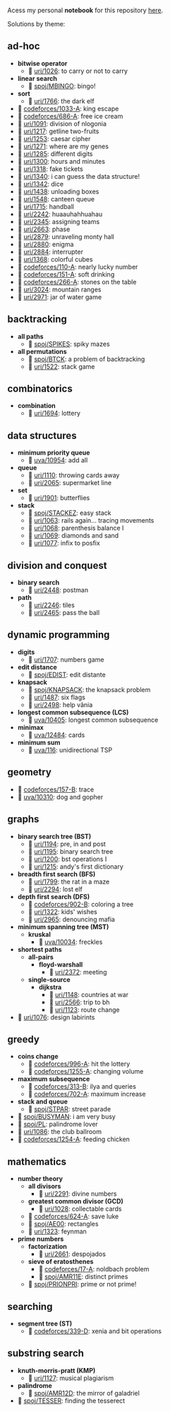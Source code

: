 Acess my personal **notebook** for this repository [here](https://www.notion.so/papaicpc/icpc-notebook-0355e05508e9470fb065801e277f0c6c).



Solutions by theme:
## ad-hoc
- **bitwise operator**
	- 📓 [uri/1026](https://github.com/brnpapa/judge-solutions/blob/master/uri/1026.cpp): to carry or not to carry
- **linear search**
	- 📓 [spoj/MBINGO](https://github.com/brnpapa/judge-solutions/blob/master/spoj/MBINGO.cpp): bingo!
- **sort**
	- 📓 [uri/1766](https://github.com/brnpapa/judge-solutions/blob/master/uri/1766.cpp): the dark elf
- 📓 [codeforces/1033-A](https://github.com/brnpapa/judge-solutions/blob/master/codeforces/1033-A.cpp): king escape
- 📓 [codeforces/686-A](https://github.com/brnpapa/judge-solutions/blob/master/codeforces/686-A.cpp): free ice cream
- 📓 [uri/1091](https://github.com/brnpapa/judge-solutions/blob/master/uri/1091.cpp): division of nlogonia
- 📓 [uri/1217](https://github.com/brnpapa/judge-solutions/blob/master/uri/1217.cpp): getline two-fruits
- 📓 [uri/1253](https://github.com/brnpapa/judge-solutions/blob/master/uri/1253.cpp): caesar cipher
- 📓 [uri/1271](https://github.com/brnpapa/judge-solutions/blob/master/uri/1271.cpp): where are my genes
- 📓 [uri/1285](https://github.com/brnpapa/judge-solutions/blob/master/uri/1285.cpp): different digits
- 📓 [uri/1300](https://github.com/brnpapa/judge-solutions/blob/master/uri/1300.cpp): hours and minutes
- 📓 [uri/1318](https://github.com/brnpapa/judge-solutions/blob/master/uri/1318.cpp): fake tickets
- 📓 [uri/1340](https://github.com/brnpapa/judge-solutions/blob/master/uri/1340.cpp): i can guess the data structure!
- 📓 [uri/1342](https://github.com/brnpapa/judge-solutions/blob/master/uri/1342.cpp): dice
- 📓 [uri/1438](https://github.com/brnpapa/judge-solutions/blob/master/uri/1438.cpp): unloading boxes
- 📓 [uri/1548](https://github.com/brnpapa/judge-solutions/blob/master/uri/1548.cpp): canteen queue
- 📓 [uri/1715](https://github.com/brnpapa/judge-solutions/blob/master/uri/1715.cpp): handball
- 📓 [uri/2242](https://github.com/brnpapa/judge-solutions/blob/master/uri/2242.cpp): huaauhahhuahau
- 📓 [uri/2345](https://github.com/brnpapa/judge-solutions/blob/master/uri/2345.cpp): assigning teams
- 📓 [uri/2663](https://github.com/brnpapa/judge-solutions/blob/master/uri/2663.cpp): phase
- 📓 [uri/2879](https://github.com/brnpapa/judge-solutions/blob/master/uri/2879.cpp): unraveling monty hall
- 📓 [uri/2880](https://github.com/brnpapa/judge-solutions/blob/master/uri/2880.cpp): enigma
- 📓 [uri/2884](https://github.com/brnpapa/judge-solutions/blob/master/uri/2884.cpp): interrupter
- 📕 [uri/1368](https://github.com/brnpapa/judge-solutions/blob/master/uri/1368.cpp): colorful cubes
- 📗 [codeforces/110-A](https://github.com/brnpapa/judge-solutions/blob/master/codeforces/110-A.cpp): nearly lucky number
- 📗 [codeforces/151-A](https://github.com/brnpapa/judge-solutions/blob/master/codeforces/151-A.cpp): soft drinking
- 📗 [codeforces/266-A](https://github.com/brnpapa/judge-solutions/blob/master/codeforces/266-A.cpp): stones on the table
- 📗 [uri/3024](https://github.com/brnpapa/judge-solutions/blob/master/uri/3024.cpp): mountain ranges
- 📙 [uri/2971](https://github.com/brnpapa/judge-solutions/blob/master/uri/2971.cpp): jar of water game
## backtracking
- **all paths**
	- 📓 [spoj/SPIKES](https://github.com/brnpapa/judge-solutions/blob/master/spoj/SPIKES.cpp): spiky mazes
- **all permutations**
	- 📓 [spoj/BTCK](https://github.com/brnpapa/judge-solutions/blob/master/spoj/BTCK.cpp): a problem of backtracking
	- 📓 [uri/1522](https://github.com/brnpapa/judge-solutions/blob/master/uri/1522.cpp): stack game
## combinatorics
- **combination**
	- 📓 [uri/1694](https://github.com/brnpapa/judge-solutions/blob/master/uri/1694.cpp): lottery
## data structures
- **minimum priority queue**
	- 📓 [uva/10954](https://github.com/brnpapa/judge-solutions/blob/master/uva/10954.cpp): add all
- **queue**
	- 📓 [uri/1110](https://github.com/brnpapa/judge-solutions/blob/master/uri/1110.cpp): throwing cards away
	- 📓 [uri/2065](https://github.com/brnpapa/judge-solutions/blob/master/uri/2065.cpp): supermarket line
- **set**
	- 📓 [uri/1901](https://github.com/brnpapa/judge-solutions/blob/master/uri/1901.cpp): butterflies
- **stack**
	- 📓 [spoj/STACKEZ](https://github.com/brnpapa/judge-solutions/blob/master/spoj/STACKEZ.cpp): easy stack
	- 📓 [uri/1063](https://github.com/brnpapa/judge-solutions/blob/master/uri/1063.cpp): rails again... tracing movements
	- 📓 [uri/1068](https://github.com/brnpapa/judge-solutions/blob/master/uri/1068.cpp): parenthesis balance I
	- 📓 [uri/1069](https://github.com/brnpapa/judge-solutions/blob/master/uri/1069.cpp): diamonds and sand
	- 📓 [uri/1077](https://github.com/brnpapa/judge-solutions/blob/master/uri/1077.cpp): infix to posfix
## division and conquest
- **binary search**
	- 📓 [uri/2448](https://github.com/brnpapa/judge-solutions/blob/master/uri/2448.cpp): postman
- **path**
	- 📓 [uri/2246](https://github.com/brnpapa/judge-solutions/blob/master/uri/2246.cpp): tiles
	- 📓 [uri/2465](https://github.com/brnpapa/judge-solutions/blob/master/uri/2465.cpp): pass the ball
## dynamic programming
- **digits**
	- 📓 [uri/1707](https://github.com/brnpapa/judge-solutions/blob/master/uri/1707.cpp): numbers game
- **edit distance**
	- 📓 [spoj/EDIST](https://github.com/brnpapa/judge-solutions/blob/master/spoj/EDIST.cpp): edit distante
- **knapsack**
	- 📓 [spoj/KNAPSACK](https://github.com/brnpapa/judge-solutions/blob/master/spoj/KNAPSACK.cpp): the knapsack problem
	- 📓 [uri/1487](https://github.com/brnpapa/judge-solutions/blob/master/uri/1487.cpp): six flags
	- 📓 [uri/2498](https://github.com/brnpapa/judge-solutions/blob/master/uri/2498.cpp): help vânia
- **longest common subsequence (LCS)**
	- 📓 [uva/10405](https://github.com/brnpapa/judge-solutions/blob/master/uva/10405.cpp): longest common subsequence
- **minimax**
	- 📓 [uva/12484](https://github.com/brnpapa/judge-solutions/blob/master/uva/12484.cpp): cards
- **minimum sum**
	- 📓 [uva/116](https://github.com/brnpapa/judge-solutions/blob/master/uva/116.cpp): unidirectional TSP
## geometry
- 📓 [codeforces/157-B](https://github.com/brnpapa/judge-solutions/blob/master/codeforces/157-B.cpp): trace
- 📓 [uva/10310](https://github.com/brnpapa/judge-solutions/blob/master/uva/10310.cpp): dog and gopher
## graphs
- **binary search tree (BST)**
	- 📓 [uri/1194](https://github.com/brnpapa/judge-solutions/blob/master/uri/1194.cpp): pre, in and post
	- 📓 [uri/1195](https://github.com/brnpapa/judge-solutions/blob/master/uri/1195.cpp): binary search tree
	- 📓 [uri/1200](https://github.com/brnpapa/judge-solutions/blob/master/uri/1200.cpp): bst operations I
	- 📓 [uri/1215](https://github.com/brnpapa/judge-solutions/blob/master/uri/1215.cpp): andy's first dictionary
- **breadth first search (BFS)**
	- 📓 [uri/1799](https://github.com/brnpapa/judge-solutions/blob/master/uri/1799.cpp): the rat in a maze
	- 📓 [uri/2294](https://github.com/brnpapa/judge-solutions/blob/master/uri/2294.cpp): lost elf
- **depth first search (DFS)**
	- 📓 [codeforces/902-B](https://github.com/brnpapa/judge-solutions/blob/master/codeforces/902-B.cpp): coloring a tree
	- 📓 [uri/1322](https://github.com/brnpapa/judge-solutions/blob/master/uri/1322.cpp): kids' wishes
	- 📙 [uri/2965](https://github.com/brnpapa/judge-solutions/blob/master/uri/2965.cpp): denouncing mafia
- **minimum spanning tree (MST)**
	- **kruskal**
		- 📗 [uva/10034](https://github.com/brnpapa/judge-solutions/blob/master/uva/10034.cpp): freckles
- **shortest paths**
	- **all-pairs**
		- **floyd-warshall**
			- 📗 [uri/2372](https://github.com/brnpapa/judge-solutions/blob/master/uri/2372.cpp): meeting
	- **single-source**
		- **dijkstra**
			- 📓 [uri/1148](https://github.com/brnpapa/judge-solutions/blob/master/uri/1148.cpp): countries at war
			- 📓 [uri/2566](https://github.com/brnpapa/judge-solutions/blob/master/uri/2566.cpp): trip to bh
			- 📙 [uri/1123](https://github.com/brnpapa/judge-solutions/blob/master/uri/1123.cpp): route change
- 📓 [uri/1076](https://github.com/brnpapa/judge-solutions/blob/master/uri/1076.cpp): design labirints
## greedy
- **coins change**
	- 📓 [codeforces/996-A](https://github.com/brnpapa/judge-solutions/blob/master/codeforces/996-A.cpp): hit the lottery
	- 📗 [codeforces/1255-A](https://github.com/brnpapa/judge-solutions/blob/master/codeforces/1255-A.cpp): changing volume
- **maximum subsequence**
	- 📓 [codeforces/313-B](https://github.com/brnpapa/judge-solutions/blob/master/codeforces/313-B.cpp): ilya and queries
	- 📓 [codeforces/702-A](https://github.com/brnpapa/judge-solutions/blob/master/codeforces/702-A.cpp): maximum increase
- **stack and queue**
	- 📓 [spoj/STPAR](https://github.com/brnpapa/judge-solutions/blob/master/spoj/STPAR.cpp): street parade
- 📓 [spoj/BUSYMAN](https://github.com/brnpapa/judge-solutions/blob/master/spoj/BUSYMAN.cpp): i am very busy
- 📓 [spoj/PL](https://github.com/brnpapa/judge-solutions/blob/master/spoj/PL.cpp): palindrome lover
- 📓 [uri/1086](https://github.com/brnpapa/judge-solutions/blob/master/uri/1086.cpp): the club ballroom
- 📙 [codeforces/1254-A](https://github.com/brnpapa/judge-solutions/blob/master/codeforces/1254-A.cpp): feeding chicken
## mathematics
- **number theory**
	- **all divisors**
		- 📓 [uri/2291](https://github.com/brnpapa/judge-solutions/blob/master/uri/2291.cpp): divine numbers
	- **greatest common divisor (GCD)**
		- 📓 [uri/1028](https://github.com/brnpapa/judge-solutions/blob/master/uri/1028.cpp): collectable cards
	- 📓 [codeforces/624-A](https://github.com/brnpapa/judge-solutions/blob/master/codeforces/624-A.cpp): save luke
	- 📓 [spoj/AE00](https://github.com/brnpapa/judge-solutions/blob/master/spoj/AE00.cpp): rectangles
	- 📓 [uri/1323](https://github.com/brnpapa/judge-solutions/blob/master/uri/1323.cpp): feynman
- **prime numbers**
	- **factorization**
		- 📓 [uri/2661](https://github.com/brnpapa/judge-solutions/blob/master/uri/2661.cpp): despojados
	- **sieve of eratosthenes**
		- 📓 [codeforces/17-A](https://github.com/brnpapa/judge-solutions/blob/master/codeforces/17-A.cpp): noldbach problem
		- 📓 [spoj/AMR11E](https://github.com/brnpapa/judge-solutions/blob/master/spoj/AMR11E.cpp): distinct primes
	- 📓 [spoj/PRIONPRI](https://github.com/brnpapa/judge-solutions/blob/master/spoj/PRIONPRI.cpp): prime or not prime!
## searching
- **segment tree (ST)**
	- 📗 [codeforces/339-D](https://github.com/brnpapa/judge-solutions/blob/master/codeforces/339-D.cpp): xenia and bit operations
## substring search
- **knuth-morris-pratt (KMP)**
	- 📓 [uri/1127](https://github.com/brnpapa/judge-solutions/blob/master/uri/1127.cpp): musical plagiarism
- **palindrome**
	- 📓 [spoj/AMR12D](https://github.com/brnpapa/judge-solutions/blob/master/spoj/AMR12D.cpp): the mirror of galadriel
- 📓 [spoj/TESSER](https://github.com/brnpapa/judge-solutions/blob/master/spoj/TESSER.cpp): finding the tesserect

